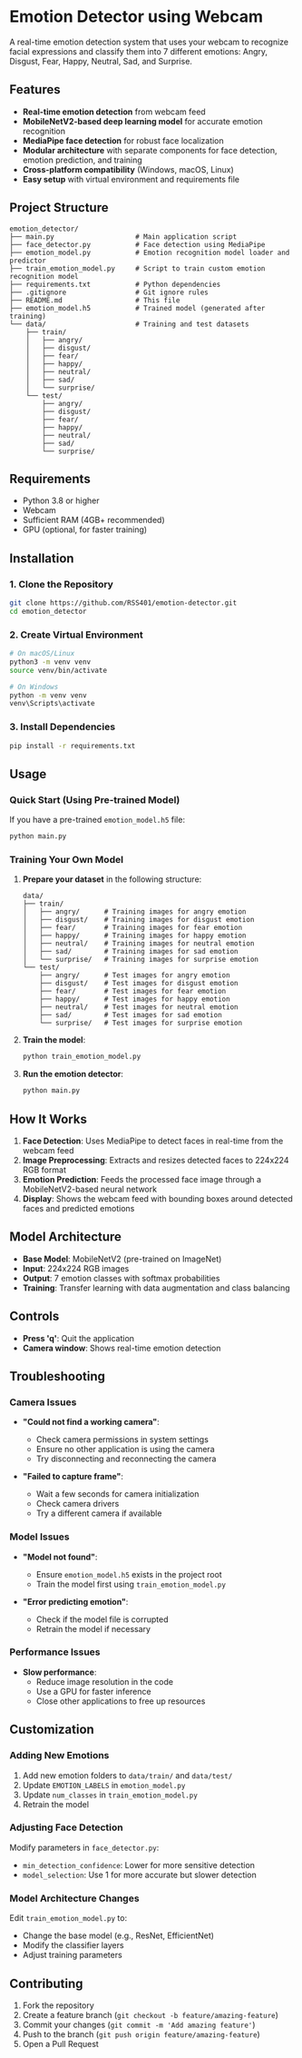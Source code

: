 # Emotion Detector using Webcam

A real-time emotion detection system that uses your webcam to recognize facial expressions and classify them into 7 different emotions: Angry, Disgust, Fear, Happy, Neutral, Sad, and Surprise.

## Features

- **Real-time emotion detection** from webcam feed
- **MobileNetV2-based deep learning model** for accurate emotion recognition
- **MediaPipe face detection** for robust face localization
- **Modular architecture** with separate components for face detection, emotion prediction, and training
- **Cross-platform compatibility** (Windows, macOS, Linux)
- **Easy setup** with virtual environment and requirements file

## Project Structure

```
emotion_detector/
├── main.py                    # Main application script
├── face_detector.py           # Face detection using MediaPipe
├── emotion_model.py           # Emotion recognition model loader and predictor
├── train_emotion_model.py     # Script to train custom emotion recognition model
├── requirements.txt           # Python dependencies
├── .gitignore                 # Git ignore rules
├── README.md                  # This file
├── emotion_model.h5           # Trained model (generated after training)
└── data/                      # Training and test datasets
    ├── train/
    │   ├── angry/
    │   ├── disgust/
    │   ├── fear/
    │   ├── happy/
    │   ├── neutral/
    │   ├── sad/
    │   └── surprise/
    └── test/
        ├── angry/
        ├── disgust/
        ├── fear/
        ├── happy/
        ├── neutral/
        ├── sad/
        └── surprise/
```

## Requirements

- Python 3.8 or higher
- Webcam
- Sufficient RAM (4GB+ recommended)
- GPU (optional, for faster training)

## Installation

### 1. Clone the Repository

```bash
git clone https://github.com/RSS401/emotion-detector.git
cd emotion_detector
```

### 2. Create Virtual Environment

```bash
# On macOS/Linux
python3 -m venv venv
source venv/bin/activate

# On Windows
python -m venv venv
venv\Scripts\activate
```

### 3. Install Dependencies

```bash
pip install -r requirements.txt
```

## Usage

### Quick Start (Using Pre-trained Model)

If you have a pre-trained `emotion_model.h5` file:

```bash
python main.py
```

### Training Your Own Model

1. **Prepare your dataset** in the following structure:
   ```
   data/
   ├── train/
   │   ├── angry/      # Training images for angry emotion
   │   ├── disgust/    # Training images for disgust emotion
   │   ├── fear/       # Training images for fear emotion
   │   ├── happy/      # Training images for happy emotion
   │   ├── neutral/    # Training images for neutral emotion
   │   ├── sad/        # Training images for sad emotion
   │   └── surprise/   # Training images for surprise emotion
   └── test/
       ├── angry/      # Test images for angry emotion
       ├── disgust/    # Test images for disgust emotion
       ├── fear/       # Test images for fear emotion
       ├── happy/      # Test images for happy emotion
       ├── neutral/    # Test images for neutral emotion
       ├── sad/        # Test images for sad emotion
       └── surprise/   # Test images for surprise emotion
   ```

2. **Train the model**:
   ```bash
   python train_emotion_model.py
   ```

3. **Run the emotion detector**:
   ```bash
   python main.py
   ```

## How It Works

1. **Face Detection**: Uses MediaPipe to detect faces in real-time from the webcam feed
2. **Image Preprocessing**: Extracts and resizes detected faces to 224x224 RGB format
3. **Emotion Prediction**: Feeds the processed face image through a MobileNetV2-based neural network
4. **Display**: Shows the webcam feed with bounding boxes around detected faces and predicted emotions

## Model Architecture

- **Base Model**: MobileNetV2 (pre-trained on ImageNet)
- **Input**: 224x224 RGB images
- **Output**: 7 emotion classes with softmax probabilities
- **Training**: Transfer learning with data augmentation and class balancing

## Controls

- **Press 'q'**: Quit the application
- **Camera window**: Shows real-time emotion detection

## Troubleshooting

### Camera Issues

- **"Could not find a working camera"**: 
  - Check camera permissions in system settings
  - Ensure no other application is using the camera
  - Try disconnecting and reconnecting the camera

- **"Failed to capture frame"**:
  - Wait a few seconds for camera initialization
  - Check camera drivers
  - Try a different camera if available

### Model Issues

- **"Model not found"**: 
  - Ensure `emotion_model.h5` exists in the project root
  - Train the model first using `train_emotion_model.py`

- **"Error predicting emotion"**:
  - Check if the model file is corrupted
  - Retrain the model if necessary

### Performance Issues

- **Slow performance**: 
  - Reduce image resolution in the code
  - Use a GPU for faster inference
  - Close other applications to free up resources

## Customization

### Adding New Emotions

1. Add new emotion folders to `data/train/` and `data/test/`
2. Update `EMOTION_LABELS` in `emotion_model.py`
3. Update `num_classes` in `train_emotion_model.py`
4. Retrain the model

### Adjusting Face Detection

Modify parameters in `face_detector.py`:
- `min_detection_confidence`: Lower for more sensitive detection
- `model_selection`: Use 1 for more accurate but slower detection

### Model Architecture Changes

Edit `train_emotion_model.py` to:
- Change the base model (e.g., ResNet, EfficientNet)
- Modify the classifier layers
- Adjust training parameters

## Contributing

1. Fork the repository
2. Create a feature branch (`git checkout -b feature/amazing-feature`)
3. Commit your changes (`git commit -m 'Add amazing feature'`)
4. Push to the branch (`git push origin feature/amazing-feature`)
5. Open a Pull Request
